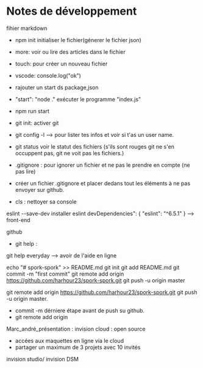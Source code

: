 # Notes de développement

fihier markdown
- npm init initialiser le fichier(génerer le fichier json)
- more: voir ou lire des articles dans le fichier
- touch: pour créer un nouveau fichier
- vscode: console.log("ok")
- rajouter un start ds package,json

- "start": "node ." exécuter le programme "index.js"

- npm run start
- git init: activer git 
- git config -l --> pour lister tes infos et voir si t'as un user name.
- git status voir le statut des fichiers (s'ils sont rouges git ne s'en occuppent pas, git ne voit pas les fichiers.)
- .gitignore : pour ignorer un fichier et ne pas le prendre en compte (ne pas lire)
- créer un fichier .gitignore et placer dedans tout les éléments à ne pas envoyer sur github.
- cls : nettoyer sa console


eslint --save-dev installer eslint
devDependencies": {
    "eslint": "^6.5.1"
  }
  --> front-end


github

  - git help :
  
   git help everyday --> avoir de l'aide en ligne 


echo "# spork-spork" >> README.md
git init
git add README.md
git commit -m "first commit"
git remote add origin https://github.com/harhour23/spork-spork.git
git push -u origin master


git remote add origin https://github.com/harhour23/spork-spork.git
git push -u origin master.

- commit -m dérniere étape avant de push su github.
- git remote add origin




Marc_andré_présentation :
invision cloud : open source
- accées aux maquettes en ligne via le cloud
- partager un maximum de 3 projets avec 10 invités

invision studio/ invision DSM
